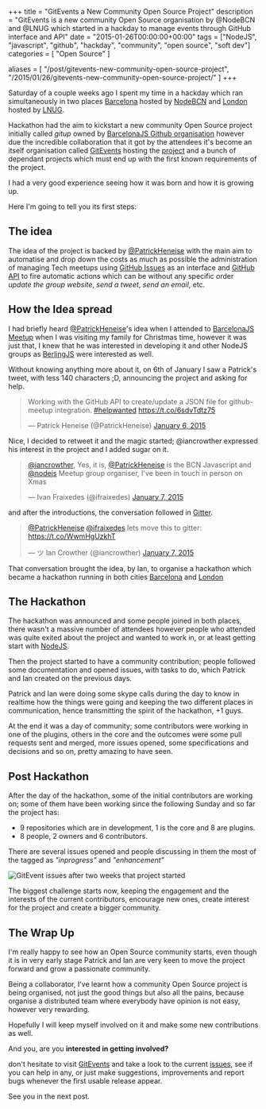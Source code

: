 +++
title = "GitEvents a New Community Open Source Project"
description = "GitEvents is a new community Open Source organisation by @NodeBCN and @LNUG which started in a hackday to manage events through GitHub interface and API"
date = "2015-01-26T00:00:00+00:00"
tags = ["NodeJS", "javascript", "github", "hackday", "community", "open source", "soft dev"]
categories = [
  "Open Source"
]

aliases = [
  "/post/gitevents-new-community-open-source-project",
  "/2015/01/26/gitevents-new-community-open-source-project/"
]
+++

Saturday of a couple weeks ago I spent my time in a hackday which ran simultaneously in two places <a href="http://www.meetup.com/NodeBCN/events/219664616/" target="_blank" rel="nofollow">Barcelona</a> hosted by <a href="http://www.meetup.com/NodeBCN/" target="_blank" rel="nofollow">NodeBCN</a> and <a href="https://ti.to/opensauce/github-api-hackday" target="_blank" rel="nofollow">London</a> hosted by <a href="http://lnug.org/" target="_blank">LNUG</a>.

Hackathon had the aim to kickstart a new community Open Source project initially called _gitup_ owned by <a href="https://github.com/barcelona-js" target="_blank" rel="nofollow">BarcelonaJS Github organisation</a> however due the incredible collaboration that it got by the attendees it's become an itself organisation called <a href="https://github.com/GitEvents/" target="_blank" rel="nofollow">GitEvents</a> hosting the <a href="https://github.com/GitEvents/gitevents" target="_blank" rel="nofollow">project</a> and a bunch of dependant projects which must end up with the first known requirements of the project.

I had a very good experience seeing how it was born and how it is growing up.

Here I'm going to tell you its first steps:

## The idea

The idea of the project is backed by [@PatrickHeneise](https://twitter.com/PatrickHeneise) with the main aim to automatise and drop down the costs as much as possible the administration of managing Tech meetups using [GitHub Issues](https://guides.github.com/features/issues/) as an interface and  [GitHub API](https://developer.github.com/v3/) to fire automatic actions which can be without any specific order _update the group website_, _send a tweet_, _send an email_, etc.

## How the Idea spread

I had briefly heard <a href="https://twitter.com/PatrickHeneise" target="_blank" rel="nofollow">@PatrickHeneise</a>'s idea when I attended to <a href="http://www.meetup.com/BarcelonaJS/events/219097453/" target="_blank" rel="nofollow">BarcelonaJS Meetup</a> when I was visiting my family for Christmas time, however it was just that, I knew that he was interested in developing it and other NodeJS groups as <a href="http://berlinjs.org/" target="_blank">BerlingJS</a> were interested as well.

Without knowing anything more about it, on 6th of January I saw a Patrick's tweet, with less 140 characters ;D, announcing the project and asking for help.


<blockquote class="twitter-tweet tw-align-center" lang="en-gb"><p>Working with the GitHub API to create/update a JSON file for github-meetup integration. <a href="https://twitter.com/hashtag/helpwanted?src=hash">#helpwanted</a> <a href="https://t.co/6sdvTdtz75">https://t.co/6sdvTdtz75</a></p>&mdash; Patrick Heneise (@PatrickHeneise) <a href="https://twitter.com/PatrickHeneise/status/552568103805390848">January 6, 2015</a></blockquote>
<script async src="//platform.twitter.com/widgets.js" charset="utf-8"></script>


Nice, I decided to retweet it and the magic started; @iancrowther expressed his interest in the project and I added sugar on it.


<blockquote class="twitter-tweet tw-align-center" lang="en"><p><a href="https://twitter.com/iancrowther">@iancrowther</a>, Yes, it is, <a href="https://twitter.com/PatrickHeneise">@PatrickHeneise</a> is the BCN Javascript and <a href="https://twitter.com/nodejs">@nodejs</a> Meetup group organiser, I&#39;ve been in touch in person on Xmas</p>&mdash; Ivan Fraixedes (@ifraixedes) <a href="https://twitter.com/ifraixedes/status/552753464544333824">January 7, 2015</a></blockquote>
<script async src="//platform.twitter.com/widgets.js" charset="utf-8"></script>


and after the introductions, the conversation followed in <a href="https://gitter.im" target="_blank" rel="nofollow">Gitter</a>.


<blockquote class="twitter-tweet tw-align-center" lang="en"><p><a href="https://twitter.com/PatrickHeneise">@PatrickHeneise</a> <a href="https://twitter.com/ifraixedes">@ifraixedes</a> lets move this to gitter: <a href="https://t.co/WwmHgUzkhT">https://t.co/WwmHgUzkhT</a></p>&mdash; ツ Ian Crowther (@iancrowther) <a href="https://twitter.com/iancrowther/status/552774886566146048">January 7, 2015</a></blockquote>
<script async src="//platform.twitter.com/widgets.js" charset="utf-8"></script>


That conversation brought the idea, by Ian, to organise a hackathon which became a hackathon running in both cities <a href="http://www.meetup.com/NodeBCN/events/219664616/" target="_blank" rel="nofollow">Barcelona</a> and <a href="https://ti.to/opensauce/github-api-hackday" target="_blank" rel="nofollow">London</a>

## The Hackathon

The hackathon was announced and some people joined in both places, there wasn't a massive number of attendees however people who attended was quite exited about the project and wanted to work in, or at least getting start with <a href="http://nodejs.org/" target="_blank" rel="nofollow">NodeJS</a>.

Then the project started to have a community contribution; people followed some documentation and opened issues, with tasks to do, which Patrick and Ian created on the previous days.

Patrick and Ian were doing some skype calls during the day to know in realtime how the things were going and keeping the two different places in communication, hence transmitting the spirit of the hackathon, +1 guys.

At the end it was a day of community; some contributors were working in one of the plugins, others in the core and the outcomes were some pull requests sent and merged, more issues opened, some specifications and decisions and so on, pretty amazing to have seen.


## Post Hackathon

After the day of the hackathon, some of the initial contributors are working on; some of them have been working since the following Sunday and so far the project has:

* 9 repositories which are in development, 1 is the core and 8 are plugins.
* 8 people, 2 owners and 6 contributors.

There are several issues opened and people discussing in them the most of the tagged as _"inprogress"_ and _"enhancement"_

<img alt="GitEvent issues after two weeks that project started" src="https://s-media-cache-ak0.pinimg.com/originals/fb/d2/d5/fbd2d51d5b15f49be2ff7b8882e98e36.jpg" class="graphic-medium graphic-medium-centre">

The biggest challenge starts now, keeping the engagement and the interests of the current contributors, encourage new ones, create interest for the project and create a bigger community.

## The Wrap Up

I'm really happy to see how an Open Source community starts, even though it is in very early stage Patrick and Ian are very keen to move the project forward and grow a passionate community.

Being a collaborator, I've learnt how a community Open Source project is being organised, not just the good things but also all the pains, because organise a distributed team where everybody have opinion is not easy, however very rewarding.

Hopefully I will keep myself involved on it and make some new contributions as well.

And you, are you __interested in getting involved?__

don't hesitate to visit <a href="https://github.com/GitEvents" target="_blank" rel="nofollow">GitEvents</a> and take a look to the current <a href="https://github.com/GitEvents/gitevents/issues" target="_blank" rel="nofollow">issues</a>, see if you can help in any, or just make suggestions, improvements and report bugs whenever the first usable release appear.

See you in the next post.
